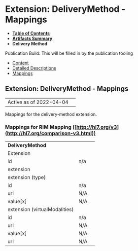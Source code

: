 # Extension: DeliveryMethod - Mappings

* [**Table of Contents**](toc.html)
* [**Artifacts Summary**](artifacts.html)
* **Delivery Method**

Publication Build: This will be filled in by the publication tooling

* [Content](StructureDefinition-delivery-method.html)
* [Detailed Descriptions](StructureDefinition-delivery-method-definitions.html)
* [Mappings](#)

## Extension: DeliveryMethod - Mappings

|  |  |
| --- | --- |
| Active as of 2022-04-04 | |

Mappings for the delivery-method extension.

### Mappings for RIM Mapping ([http://hl7.org/v3](http://hl7.org/comparison-v3.html))

|  |  |  |
| --- | --- | --- |
| **DeliveryMethod** | | |
| Extension |  |
| id | n/a |
| extension |  |
| extension (type) |  |
| id | n/a |
| url | N/A |
| value[x] | N/A |
| extension (virtualModalities) |  |
| id | n/a |
| url | N/A |
| value[x] | N/A |
| url | N/A |